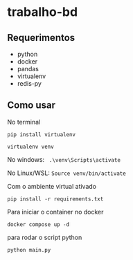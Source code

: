 # trabalho-bd

## Requerimentos

* python
* docker
* pandas
* virtualenv
* redis-py

## Como usar

No terminal

```pip install virtualenv```

```virtualenv venv```

No windows:
 ``` .\venv\Scripts\activate```

No Linux/WSL:
  ```Source venv/bin/activate```

Com o ambiente virtual ativado

```pip install -r requirements.txt```

Para iniciar o container no docker

```docker compose up -d```

para rodar o script python

```python main.py```
